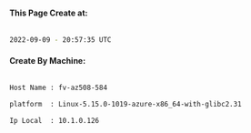 
   
#### This Page Create at:

```bash

2022-09-09 - 20:57:35 UTC

```

#### Create By Machine:

```bash

Host Name : fv-az508-584

platform  : Linux-5.15.0-1019-azure-x86_64-with-glibc2.31

Ip Local  : 10.1.0.126

```

